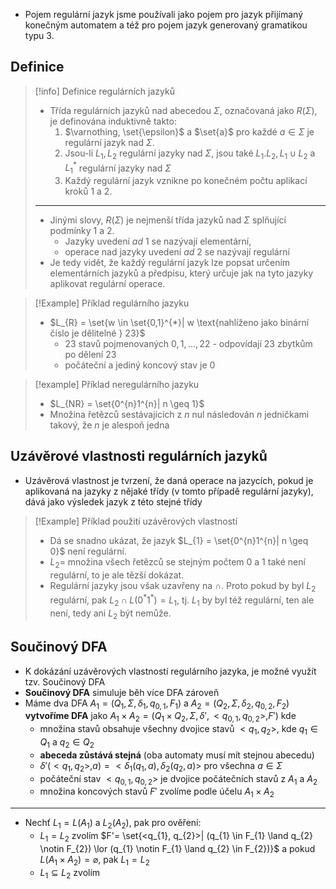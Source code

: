 - Pojem regulární jazyk jsme používali jako pojem pro jazyk přijímaný konečným automatem a též pro pojem jazyk generovaný gramatikou typu $3$.

## Definice
>[!info] Definice regulárních jazyků
>- Třída regulárních jazyků nad abecedou $\Sigma$, označovaná jako $R(\Sigma)$, je definována induktivně takto:
>	1. $\varnothing, \set{\epsilon}$ a $\set{a}$ pro každé $a \in \Sigma$ je regulární jazyk nad $\Sigma$.
>	2. Jsou-li $L_{1}, L_{2}$ regulární jazyky nad $\Sigma$, jsou také $L_{1}.L_{2}, L_{1} \cup L_{2}$ a $L_{1}^{*}$ regulární jazyky nad $\Sigma$
>	3. Každý regulární jazyk vznikne po konečném počtu aplikací kroků $1$ a $2$.
>---
>- Jinými slovy, $R(\Sigma)$ je nejmenší třída jazyků nad $\Sigma$ splňující podmínky $1$ a $2$. 
>	- Jazyky uvedení $ad\ 1$ se nazývají elementární, 
>	- operace nad jazyky uvedení $ad\ 2$ se nazývají regulární
>- Je tedy vidět, že každý regulární jazyk lze popsat určením elementárních jazyků a předpisu, který určuje jak na tyto jazyky aplikovat regulární operace.

>[!Example] Příklad regulárního jazyku
>- $L_{R} = \set{w \in \set{0,1}^{*}| w \text{nahlíženo jako binární číslo je dělitelné } 23}$
>	- $23$ stavů pojmenovaných $0, 1, ..., 22$ - odpovídají $23$ zbytkům po dělení $23$
>	- počáteční a jediný koncový stav je $0$

>[!example] Příklad neregulárního jazyku
>- $L_{NR} = \set{0^{n}1^{n}| n \geq 1}$
>- Množina řetězců sestávajících z $n$ nul následován $n$ jedničkami takový, že $n$ je alespoň jedna



## Uzávěrové vlastnosti regulárních jazyků
- Uzávěrová vlastnost je tvrzení, že daná operace na jazycích, pokud je aplikovaná na jazyky z nějaké třídy (v tomto případě regulární jazyky), dává jako výsledek jazyk z této stejné třídy

>[!Example] Příklad použití uzávěrových vlastností
>- Dá se snadno ukázat, že jazyk $L_{1} = \set{0^{n}1^{n}| n \geq 0}$ není regulární.
>- $L_{2} =$ množina všech řetězců se stejným počtem $0$ a $1$ také není regulární, to je ale tězší dokázat.
>- Regulární jazyky jsou však uzavřeny na $\cap$. Proto pokud by byl $L_{2}$ regulární, pak $L_{2} \cap L(0^{*}1^{*})=L_{1}$, tj. $L_{1}$ by byl též regulární, ten ale není, tedy ani $L_{2}$ být nemůže.

## Součinový DFA
- K dokázání uzávěrových vlastností regulárního jazyka, je možné využít tzv. Součinový DFA
- **Součinový DFA** simuluje běh více DFA zároveň
- Máme dva DFA $A_{1} = (Q_{1}, \Sigma, \delta_{1}, q_{0,1}, F_{1})$ a $A_{2}=(Q_{2}, \Sigma, \delta_{2}, q_{0,2}, F_{2})$ **vytvoříme DFA** jako $A_{1} \times A_{2} = (Q_{1} \times Q_{2}, \Sigma, \delta ', <q_{0,1}, q_{0,2}>, F')$ kde
	- množina stavů obsahuje všechny dvojice stavů $<q_{1}, q_{2}>$, kde $q_{1} \in Q_{1}$ a $q_{2} \in Q_{2}$
	- **abeceda zůstává stejná** (oba automaty musí mít stejnou abecedu)
	- $\delta'(<q_{1}, q_{2}>, a) = <\delta_{1}(q_{1},a), \delta_{2}(q_{2},a)>$ pro všechna $a \in \Sigma$
	- počáteční stav $<q_{0,1},q_{0,2}>$ je dvojice počátečních stavů z $A_{1}$ a $A_{2}$
	- množina koncových stavů $F'$ zvolíme podle účelu $A_{1} \times A_{2}$
---
- Nechť $L_{1} = L(A_{1})$ a $L_{2}(A_{2})$, pak pro ověření:
	- $L_{1} = L_{2}$ zvolím $F'= \set{<q_{1}, q_{2}>| (q_{1} \in F_{1} \land q_{2} \notin F_{2}) \lor (q_{1} \notin F_{1} \land q_{2} \in F_{2})}$ a pokud $L(A_{1} \times A_{2}) = \varnothing$, pak $L_{1} = L_{2}$
	- $L_{1} \subseteq L_{2}$ zvolím